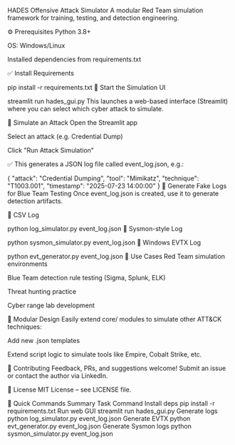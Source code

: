 HADES Offensive Attack Simulator
A modular Red Team simulation framework for training, testing, and detection engineering.

⚙️ Prerequisites
Python 3.8+

OS: Windows/Linux

Installed dependencies from requirements.txt

✅ Install Requirements
 
pip install -r requirements.txt
🚀 Start the Simulation UI
 
streamlit run hades_gui.py
This launches a web-based interface (Streamlit) where you can select which cyber attack to simulate.

🧪 Simulate an Attack
Open the Streamlit app

Select an attack (e.g. Credential Dump)

Click "Run Attack Simulation"

✅ This generates a JSON log file called event_log.json, e.g.:

 
{
  "attack": "Credential Dumping",
  "tool": "Mimikatz",
  "technique": "T1003.001",
  "timestamp": "2025-07-23 14:00:00"
}
📁 Generate Fake Logs for Blue Team Testing
Once event_log.json is created, use it to generate detection artifacts.

📄 CSV Log
 
python log_simulator.py event_log.json
📄 Sysmon-style Log
 
python sysmon_simulator.py event_log.json
📄 Windows EVTX Log
 
python evt_generator.py event_log.json
🎯 Use Cases
Red Team simulation environments

Blue Team detection rule testing (Sigma, Splunk, ELK)

Threat hunting practice

Cyber range lab development

🧩 Modular Design
Easily extend core/ modules to simulate other ATT&CK techniques:

Add new .json templates

Extend script logic to simulate tools like Empire, Cobalt Strike, etc.

🤝 Contributing
Feedback, PRs, and suggestions welcome!
Submit an issue or contact the author via LinkedIn.

🔐 License
MIT License – see LICENSE file.

📌 Quick Commands Summary
Task	Command
Install deps	pip install -r requirements.txt
Run web GUI	streamlit run hades_gui.py
Generate logs	python log_simulator.py event_log.json
Generate EVTX	python evt_generator.py event_log.json
Generate Sysmon logs	python sysmon_simulator.py event_log.json
